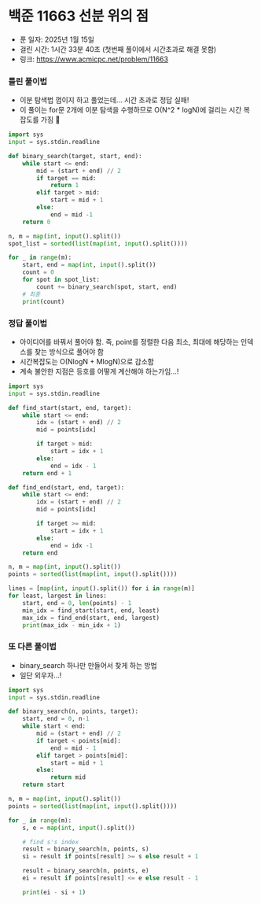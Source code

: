# 백준 11663 선분 위의 점

- 푼 일자: 2025년 1월 15일
- 걸린 시간: 1시간 33분 40초 (첫번째 풀이에서 시간초과로 해결 못함)
- 링크: https://www.acmicpc.net/problem/11663

### 틀린 풀이법

- 이분 탐색법 껌이지 하고 풀었는데... 시간 초과로 정답 실패! 
- 이 풀이는 for문 2개에 이분 탐색을 수행하므로 O(N^2 * logN)에 걸리는 시간 복잡도를 가짐 🥲

```py
import sys
input = sys.stdin.readline

def binary_search(target, start, end):
    while start <= end:
        mid = (start + end) // 2
        if target == mid:
            return 1
        elif target > mid:
            start = mid + 1
        else:
            end = mid -1 
    return 0

n, m = map(int, input().split())
spot_list = sorted(list(map(int, input().split())))

for _ in range(m):
    start, end = map(int, input().split())
    count = 0
    for spot in spot_list:
        count += binary_search(spot, start, end)
    # 최종
    print(count)
```

### 정답 풀이법

- 아이디어를 바꿔서 풀어야 함. 즉, point를 정렬한 다음 최소, 최대에 해당하는 인덱스를 찾는 방식으로 풀어야 함
- 시간복잡도는 O(NlogN + MlogN)으로 감소함
- 계속 불안한 지점은 등호를 어떻게 계산해야 하는가임...! 

```py
import sys
input = sys.stdin.readline

def find_start(start, end, target):
    while start <= end:
        idx = (start + end) // 2
        mid = points[idx]

        if target > mid: 
            start = idx + 1
        else:
            end = idx - 1
    return end + 1

def find_end(start, end, target):
    while start <= end:
        idx = (start + end) // 2
        mid = points[idx]

        if target >= mid:
            start = idx + 1
        else:
            end = idx -1 
    return end

n, m = map(int, input().split())
points = sorted(list(map(int, input().split())))

lines = [map(int, input().split()) for i in range(m)]
for least, largest in lines:
    start, end = 0, len(points) - 1
    min_idx = find_start(start, end, least)
    max_idx = find_end(start, end, largest)
    print(max_idx - min_idx + 1)
```
### 또 다른 풀이법 

- binary_search 하나만 만들어서 찾게 하는 방법 
- 일단 외우자...! 

```py
import sys
input = sys.stdin.readline

def binary_search(n, points, target):
    start, end = 0, n-1
    while start < end:
        mid = (start + end) // 2
        if target < points[mid]:
            end = mid - 1
        elif target > points[mid]:
            start = mid + 1
        else:
            return mid
    return start

n, m = map(int, input().split())
points = sorted(list(map(int, input().split())))

for _ in range(m):
    s, e = map(int, input().split())

    # find s's index
    result = binary_search(n, points, s)
    si = result if points[result] >= s else result + 1

    result = binary_search(n, points, e)
    ei = result if points[result] <= e else result - 1

    print(ei - si + 1)
```